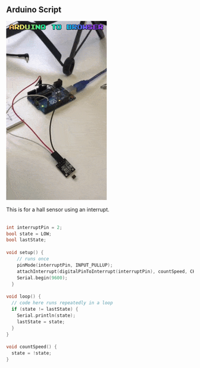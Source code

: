 ## Arduino Script

![Arduino to computer interaction](https://raw.githubusercontent.com/roowilliams/arduino-to-browser/master/giphy.gif)

This is for a hall sensor using an interrupt.

```c

int interruptPin = 2;
bool state = LOW;
bool lastState;

void setup() {
    // runs once
    pinMode(interruptPin, INPUT_PULLUP);
    attachInterrupt(digitalPinToInterrupt(interruptPin), countSpeed, CHANGE);
    Serial.begin(9600);
  }

void loop() {
  // code here runs repeatedly in a loop
  if (state != lastState) {
    Serial.println(state);
    lastState = state;
  }
}

void countSpeed() {
  state = !state;
}

```